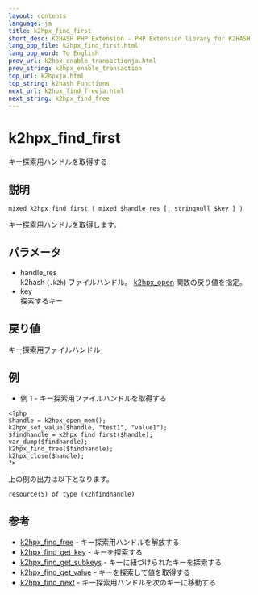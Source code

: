 ```yaml
---
layout: contents
language: ja
title: k2hpx_find_first
short_desc: K2HASH PHP Extension - PHP Extension library for K2HASH
lang_opp_file: k2hpx_find_first.html
lang_opp_word: To English
prev_url: k2hpx_enable_transactionja.html
prev_string: k2hpx_enable_transaction
top_url: k2hpxja.html
top_string: k2hash Functions
next_url: k2hpx_find_freeja.html
next_string: k2hpx_find_free
---
```


# k2hpx_find_first
キー探索用ハンドルを取得する

## 説明
```
mixed k2hpx_find_first ( mixed $handle_res [, stringnull $key ] )
```
キー探索用ハンドルを取得します。 

## パラメータ
- handle_res  
k2hash (`.k2h`) ファイルハンドル。 [k2hpx_open](k2hpx_openja.html) 関数の戻り値を指定。
- key  
探索するキー

## 戻り値
キー探索用ファイルハンドル 

## 例
- 例 1 - キー探索用ファイルハンドルを取得する
```
<?php
$handle = k2hpx_open_mem();
k2hpx_set_value($handle, "test1", "value1");
$findhandle = k2hpx_find_first($handle);
var_dump($findhandle);
k2hpx_find_free($findhandle);
k2hpx_close($handle);
?>
```
上の例の出力は以下となります。
```
resource(5) of type (k2hfindhandle)
```

## 参考
- [k2hpx_find_free](k2hpx_find_freeja.html) - キー探索用ハンドルを解放する
- [k2hpx_find_get_key](k2hpx_find_get_keyja.html) - キーを探索する
- [k2hpx_find_get_subkeys](k2hpx_find_get_subkeysja.html) - キーに紐づけられたキーを探索する
- [k2hpx_find_get_value](k2hpx_find_get_valueja.html) - キーを探索して値を取得する
- [k2hpx_find_next](k2hpx_find_nextja.html) - キー探索用ハンドルを次のキーに移動する
